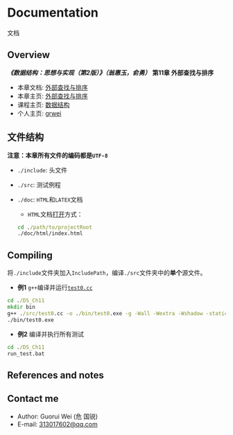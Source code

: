 # Documentation

文档

## Overview

***《数据结构：思想与实现（第2版）》（翁惠玉，俞勇）*** **第11章 外部查找与排序**

- 本章文档: [外部查找与排序](https://grwei.github.io/data-structure-homework/DS_Ch11/doc/html/index.html)
- 本章主页: [外部查找与排序](https://grwei.github.io/data-structure-homework/DS_Ch11/)
- 课程主页: [数据结构](https://grwei.github.io/data-structure-homework/)
- 个人主页: [grwei](https://grwei.github.io/)

## 文件结构

**注意：本章所有文件的编码都是`UTF-8`**

- `./include`: 头文件
- `./src`: 测试例程
- `./doc`: `HTML`和`LATEX`文档
  - `HTML`文档[打开](./doc/html/index.html)方式：
  
  ```bat
  cd ./path/to/projectRoot
  ./doc/html/index.html
  ```

## Compiling

将`./include`文件夹加入`IncludePath`，编译`./src`文件夹中的**单个**源文件。

- **例1** `g++`编译并运行[`test0.cc`](src/test0.cc)

```bat
cd ./DS_Ch11
mkdir bin
g++ ./src/test0.cc -o ./bin/test0.exe -g -Wall -Wextra -Wshadow -static-libgcc -fexec-charset=UTF-8 -finput-charset=UTF-8 -std=c++17 -I ./include
./bin/test0.exe
```

- **例2** 编译并执行所有测试

```bat
cd ./DS_Ch11
run_test.bat
```

## References and notes

## Contact me

- Author: Guorui Wei (危 国锐)
- E-mail: 313017602@qq.com
